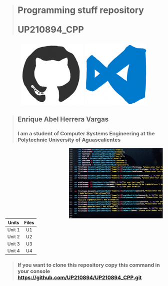 > # Programming stuff repository </p> UP210894_CPP </p>  
  <div>
  <p align="center">
  <img src="imagenseis/giphy.gif" width="200"> 
  <img src="imagensiete/giphy (1).gif" width="200"> 
  
  </p>
</div>     

> ## Enrique Abel Herrera Vargas
> ### I am a student of Computer Systems Engineering at the Polytechnic University of Aguascalientes
</p>

 <img src="imagenocho/giphy.gif" width="300" p align="right">

|        Units        |   Files  | 
|:-------------------:|:--------:|
|        Unit 1       |    U1    |
|        Unit 2       |    U2    | 
|        Unit 3       |    U3    | 
|        Unit 4       |    U4    | 
> ### If you want to clone this repository copy this command in your console https://github.com/UP210894/UP210894_CPP.git
